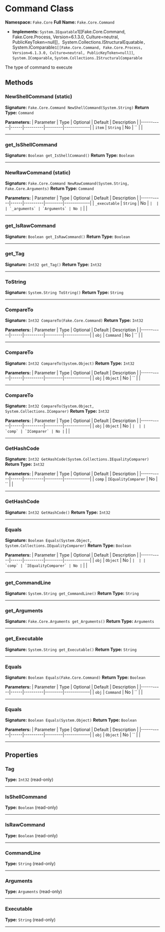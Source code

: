 # Command Class

**Namespace:** `Fake.Core`
**Full Name:** `Fake.Core.Command`
- **Implements:** `System.IEquatable`1[[Fake.Core.Command, Fake.Core.Process, Version=6.1.3.0, Culture=neutral, PublicKeyToken=null]]`, `System.Collections.IStructuralEquatable`, `System.IComparable`1[[Fake.Core.Command, Fake.Core.Process, Version=6.1.3.0, Culture=neutral, PublicKeyToken=null]]`, `System.IComparable`, `System.Collections.IStructuralComparable`

The type of command to execute

## Methods

### NewShellCommand (static)

**Signature:** `Fake.Core.Command NewShellCommand(System.String)`
**Return Type:** `Command`

**Parameters:**
| Parameter | Type | Optional | Default | Description |
|-----------|------|----------|---------|-------------|
| `item` | `String` | No | `` |  |

---

### get_IsShellCommand

**Signature:** `Boolean get_IsShellCommand()`
**Return Type:** `Boolean`

---

### NewRawCommand (static)

**Signature:** `Fake.Core.Command NewRawCommand(System.String, Fake.Core.Arguments)`
**Return Type:** `Command`

**Parameters:**
| Parameter | Type | Optional | Default | Description |
|-----------|------|----------|---------|-------------|
| `_executable` | `String` | No | `` |  |
| `_arguments` | `Arguments` | No | `` |  |

---

### get_IsRawCommand

**Signature:** `Boolean get_IsRawCommand()`
**Return Type:** `Boolean`

---

### get_Tag

**Signature:** `Int32 get_Tag()`
**Return Type:** `Int32`

---

### ToString

**Signature:** `System.String ToString()`
**Return Type:** `String`

---

### CompareTo

**Signature:** `Int32 CompareTo(Fake.Core.Command)`
**Return Type:** `Int32`

**Parameters:**
| Parameter | Type | Optional | Default | Description |
|-----------|------|----------|---------|-------------|
| `obj` | `Command` | No | `` |  |

---

### CompareTo

**Signature:** `Int32 CompareTo(System.Object)`
**Return Type:** `Int32`

**Parameters:**
| Parameter | Type | Optional | Default | Description |
|-----------|------|----------|---------|-------------|
| `obj` | `Object` | No | `` |  |

---

### CompareTo

**Signature:** `Int32 CompareTo(System.Object, System.Collections.IComparer)`
**Return Type:** `Int32`

**Parameters:**
| Parameter | Type | Optional | Default | Description |
|-----------|------|----------|---------|-------------|
| `obj` | `Object` | No | `` |  |
| `comp` | `IComparer` | No | `` |  |

---

### GetHashCode

**Signature:** `Int32 GetHashCode(System.Collections.IEqualityComparer)`
**Return Type:** `Int32`

**Parameters:**
| Parameter | Type | Optional | Default | Description |
|-----------|------|----------|---------|-------------|
| `comp` | `IEqualityComparer` | No | `` |  |

---

### GetHashCode

**Signature:** `Int32 GetHashCode()`
**Return Type:** `Int32`

---

### Equals

**Signature:** `Boolean Equals(System.Object, System.Collections.IEqualityComparer)`
**Return Type:** `Boolean`

**Parameters:**
| Parameter | Type | Optional | Default | Description |
|-----------|------|----------|---------|-------------|
| `obj` | `Object` | No | `` |  |
| `comp` | `IEqualityComparer` | No | `` |  |

---

### get_CommandLine

**Signature:** `System.String get_CommandLine()`
**Return Type:** `String`

---

### get_Arguments

**Signature:** `Fake.Core.Arguments get_Arguments()`
**Return Type:** `Arguments`

---

### get_Executable

**Signature:** `System.String get_Executable()`
**Return Type:** `String`

---

### Equals

**Signature:** `Boolean Equals(Fake.Core.Command)`
**Return Type:** `Boolean`

**Parameters:**
| Parameter | Type | Optional | Default | Description |
|-----------|------|----------|---------|-------------|
| `obj` | `Command` | No | `` |  |

---

### Equals

**Signature:** `Boolean Equals(System.Object)`
**Return Type:** `Boolean`

**Parameters:**
| Parameter | Type | Optional | Default | Description |
|-----------|------|----------|---------|-------------|
| `obj` | `Object` | No | `` |  |

---

## Properties

### Tag

**Type:** `Int32` (read-only)

---

### IsShellCommand

**Type:** `Boolean` (read-only)

---

### IsRawCommand

**Type:** `Boolean` (read-only)

---

### CommandLine

**Type:** `String` (read-only)

---

### Arguments

**Type:** `Arguments` (read-only)

---

### Executable

**Type:** `String` (read-only)

---